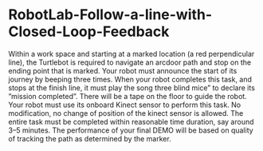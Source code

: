# RobotLab-Follow-a-line-with-Closed-Loop-Feedback

Within a work space and starting at a marked location (a red perpendicular line), the Turtlebot is required to navigate an arcdoor path and stop on the ending point that is marked.
Your robot must announce the start of its journey by beeping three times.
When your robot completes this task, and stops at the finish line, it must play the song three blind mice” to declare its ”mission completed”.
There will be a tape on the floor to guide the robot. Your robot must use its onboard Kinect sensor to perform this task. No modification, no change of position of the kinect sensor is allowed. The entire task must be completed within reasonable time duration, say around 3–5 minutes.
The performance of your final DEMO will be based on quality of tracking the path as determined by the marker.

 
